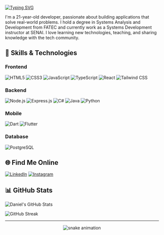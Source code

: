 [![Typing SVG](https://readme-typing-svg.herokuapp.com?font=Fira+Code&pause=3000&color=10F700&width=435&lines=Hello!+I'm+Daniel+%F0%9F%91%8B)](https://git.io/typing-svg)

I'm a 21-year-old developer, passionate about building applications that solve real-world problems. I hold a degree in Systems Analysis and Development from FATEC and currently work as a Systems Development instructor at SENAI. I love learning new technologies, teaching, and sharing knowledge with the tech community.

## 🚀 Skills & Technologies

### Frontend
![HTML5](https://img.shields.io/badge/HTML5-E34F26?style=for-the-badge&logo=html5&logoColor=white)
![CSS3](https://img.shields.io/badge/CSS3-1572B6?style=for-the-badge&logo=css3&logoColor=white)
![JavaScript](https://img.shields.io/badge/JavaScript-F7DF1E?style=for-the-badge&logo=javascript&logoColor=black)
![TypeScript](https://img.shields.io/badge/TypeScript-007ACC?style=for-the-badge&logo=typescript&logoColor=white)
![React](https://img.shields.io/badge/React-20232A?style=for-the-badge&logo=react&logoColor=61DAFB)
![Tailwind CSS](https://img.shields.io/badge/Tailwind_CSS-38B2AC?style=for-the-badge&logo=tailwind-css&logoColor=white)

### Backend
![Node.js](https://img.shields.io/badge/Node.js-43853D?style=for-the-badge&logo=node.js&logoColor=white)
![Express.js](https://img.shields.io/badge/Express.js-404D59?style=for-the-badge)
![C#](https://img.shields.io/badge/C%23-239120?style=for-the-badge&logo=c-sharp&logoColor=white)
![Java](https://img.shields.io/badge/Java-ED8B00?style=for-the-badge&logo=openjdk&logoColor=white)
![Python](https://img.shields.io/badge/Python-14354C?style=for-the-badge&logo=python&logoColor=white)

### Mobile
![Dart](https://img.shields.io/badge/Dart-0175C2?style=for-the-badge&logo=dart&logoColor=white)
![Flutter](https://img.shields.io/badge/Flutter-02569B?style=for-the-badge&logo=flutter&logoColor=white)

### Database
![PostgreSQL](https://img.shields.io/badge/PostgreSQL-316192?style=for-the-badge&logo=postgresql&logoColor=white)

## 🌐 Find Me Online

[![LinkedIn](https://img.shields.io/badge/LinkedIn-0077B5?style=for-the-badge&logo=linkedin&logoColor=white)](https://www.linkedin.com/in/dannmf/)
[![Instagram](https://img.shields.io/badge/Instagram-E4405F?style=for-the-badge&logo=instagram&logoColor=white)](https://www.instagram.com/dannmf.exe/)

## 📊 GitHub Stats

![Daniel's GitHub Stats](https://github-readme-stats.vercel.app/api?username=dannmf&show_icons=true&theme=radical)

![GitHub Streak](https://github-readme-streak-stats.herokuapp.com?user=dannmf&theme=radical)







---



<div align="center">
  <img src="https://github.com/danielbped/danielbped/blob/output/github-contribution-grid-snake.svg" alt="snake animation" />
</div>
